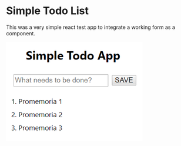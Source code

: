 # Simple Todo List

This was a very simple react test app to integrate a working form as a component.

![alt text](https://github.com/nkwib/Simple-Todo-List/blob/master/Capture.PNG)
